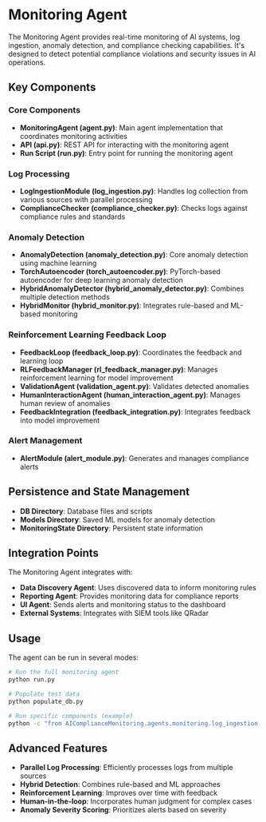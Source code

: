 # Monitoring Agent

The Monitoring Agent provides real-time monitoring of AI systems, log ingestion, anomaly detection, and compliance checking capabilities. It's designed to detect potential compliance violations and security issues in AI operations.

## Key Components

### Core Components
- **MonitoringAgent (agent.py)**: Main agent implementation that coordinates monitoring activities
- **API (api.py)**: REST API for interacting with the monitoring agent
- **Run Script (run.py)**: Entry point for running the monitoring agent

### Log Processing
- **LogIngestionModule (log_ingestion.py)**: Handles log collection from various sources with parallel processing
- **ComplianceChecker (compliance_checker.py)**: Checks logs against compliance rules and standards

### Anomaly Detection
- **AnomalyDetection (anomaly_detection.py)**: Core anomaly detection using machine learning
- **TorchAutoencoder (torch_autoencoder.py)**: PyTorch-based autoencoder for deep learning anomaly detection
- **HybridAnomalyDetector (hybrid_anomaly_detector.py)**: Combines multiple detection methods
- **HybridMonitor (hybrid_monitor.py)**: Integrates rule-based and ML-based monitoring

### Reinforcement Learning Feedback Loop
- **FeedbackLoop (feedback_loop.py)**: Coordinates the feedback and learning loop
- **RLFeedbackManager (rl_feedback_manager.py)**: Manages reinforcement learning for model improvement
- **ValidationAgent (validation_agent.py)**: Validates detected anomalies
- **HumanInteractionAgent (human_interaction_agent.py)**: Manages human review of anomalies
- **FeedbackIntegration (feedback_integration.py)**: Integrates feedback into model improvement

### Alert Management
- **AlertModule (alert_module.py)**: Generates and manages compliance alerts

## Persistence and State Management
- **DB Directory**: Database files and scripts
- **Models Directory**: Saved ML models for anomaly detection
- **MonitoringState Directory**: Persistent state information

## Integration Points

The Monitoring Agent integrates with:
- **Data Discovery Agent**: Uses discovered data to inform monitoring rules
- **Reporting Agent**: Provides monitoring data for compliance reports
- **UI Agent**: Sends alerts and monitoring status to the dashboard
- **External Systems**: Integrates with SIEM tools like QRadar

## Usage

The agent can be run in several modes:
```bash
# Run the full monitoring agent
python run.py

# Populate test data
python populate_db.py

# Run specific components (example)
python -c "from AIComplianceMonitoring.agents.monitoring.log_ingestion import LogIngestionModule; LogIngestionModule().run()"
```

## Advanced Features

- **Parallel Log Processing**: Efficiently processes logs from multiple sources
- **Hybrid Detection**: Combines rule-based and ML approaches
- **Reinforcement Learning**: Improves over time with feedback
- **Human-in-the-loop**: Incorporates human judgment for complex cases
- **Anomaly Severity Scoring**: Prioritizes alerts based on severity
